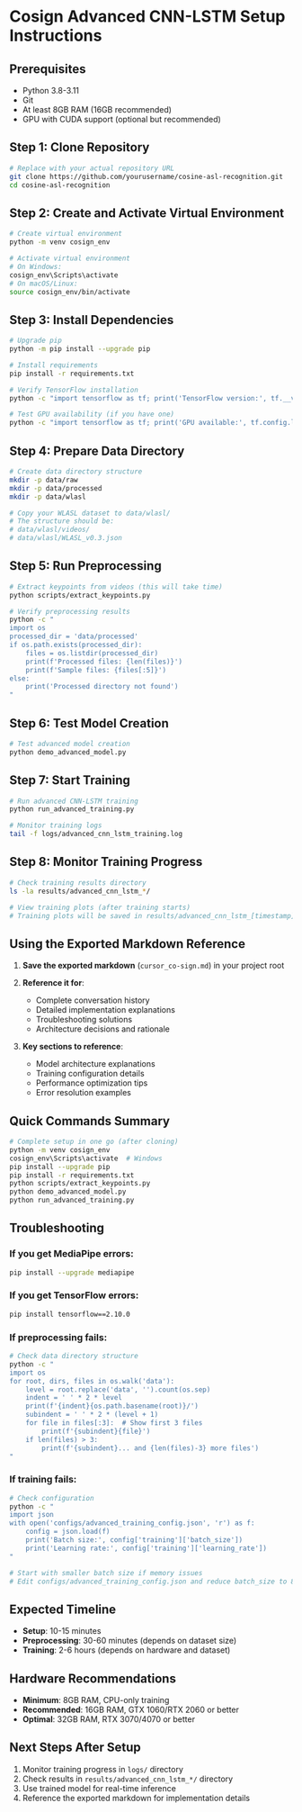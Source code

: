 # Cosign Advanced CNN-LSTM Setup Instructions

## Prerequisites
- Python 3.8-3.11
- Git
- At least 8GB RAM (16GB recommended)
- GPU with CUDA support (optional but recommended)

## Step 1: Clone Repository
```bash
# Replace with your actual repository URL
git clone https://github.com/yourusername/cosine-asl-recognition.git
cd cosine-asl-recognition
```

## Step 2: Create and Activate Virtual Environment
```bash
# Create virtual environment
python -m venv cosign_env

# Activate virtual environment
# On Windows:
cosign_env\Scripts\activate
# On macOS/Linux:
source cosign_env/bin/activate
```

## Step 3: Install Dependencies
```bash
# Upgrade pip
python -m pip install --upgrade pip

# Install requirements
pip install -r requirements.txt

# Verify TensorFlow installation
python -c "import tensorflow as tf; print('TensorFlow version:', tf.__version__)"

# Test GPU availability (if you have one)
python -c "import tensorflow as tf; print('GPU available:', tf.config.list_physical_devices('GPU'))"
```

## Step 4: Prepare Data Directory
```bash
# Create data directory structure
mkdir -p data/raw
mkdir -p data/processed
mkdir -p data/wlasl

# Copy your WLASL dataset to data/wlasl/
# The structure should be:
# data/wlasl/videos/
# data/wlasl/WLASL_v0.3.json
```

## Step 5: Run Preprocessing
```bash
# Extract keypoints from videos (this will take time)
python scripts/extract_keypoints.py

# Verify preprocessing results
python -c "
import os
processed_dir = 'data/processed'
if os.path.exists(processed_dir):
    files = os.listdir(processed_dir)
    print(f'Processed files: {len(files)}')
    print(f'Sample files: {files[:5]}')
else:
    print('Processed directory not found')
"
```

## Step 6: Test Model Creation
```bash
# Test advanced model creation
python demo_advanced_model.py
```

## Step 7: Start Training
```bash
# Run advanced CNN-LSTM training
python run_advanced_training.py

# Monitor training logs
tail -f logs/advanced_cnn_lstm_training.log
```

## Step 8: Monitor Training Progress
```bash
# Check training results directory
ls -la results/advanced_cnn_lstm_*/

# View training plots (after training starts)
# Training plots will be saved in results/advanced_cnn_lstm_[timestamp]/plots/
```

## Using the Exported Markdown Reference

1. **Save the exported markdown** (`cursor_co-sign.md`) in your project root
2. **Reference it for**:
   - Complete conversation history
   - Detailed implementation explanations
   - Troubleshooting solutions
   - Architecture decisions and rationale

3. **Key sections to reference**:
   - Model architecture explanations
   - Training configuration details
   - Performance optimization tips
   - Error resolution examples

## Quick Commands Summary
```bash
# Complete setup in one go (after cloning)
python -m venv cosign_env
cosign_env\Scripts\activate  # Windows
pip install --upgrade pip
pip install -r requirements.txt
python scripts/extract_keypoints.py
python demo_advanced_model.py
python run_advanced_training.py
```

## Troubleshooting

### If you get MediaPipe errors:
```bash
pip install --upgrade mediapipe
```

### If you get TensorFlow errors:
```bash
pip install tensorflow==2.10.0
```

### If preprocessing fails:
```bash
# Check data directory structure
python -c "
import os
for root, dirs, files in os.walk('data'):
    level = root.replace('data', '').count(os.sep)
    indent = ' ' * 2 * level
    print(f'{indent}{os.path.basename(root)}/')
    subindent = ' ' * 2 * (level + 1)
    for file in files[:3]:  # Show first 3 files
        print(f'{subindent}{file}')
    if len(files) > 3:
        print(f'{subindent}... and {len(files)-3} more files')
"
```

### If training fails:
```bash
# Check configuration
python -c "
import json
with open('configs/advanced_training_config.json', 'r') as f:
    config = json.load(f)
    print('Batch size:', config['training']['batch_size'])
    print('Learning rate:', config['training']['learning_rate'])
"

# Start with smaller batch size if memory issues
# Edit configs/advanced_training_config.json and reduce batch_size to 8 or 4
```

## Expected Timeline
- **Setup**: 10-15 minutes
- **Preprocessing**: 30-60 minutes (depends on dataset size)
- **Training**: 2-6 hours (depends on hardware and dataset)

## Hardware Recommendations
- **Minimum**: 8GB RAM, CPU-only training
- **Recommended**: 16GB RAM, GTX 1060/RTX 2060 or better
- **Optimal**: 32GB RAM, RTX 3070/4070 or better

## Next Steps After Setup
1. Monitor training progress in `logs/` directory
2. Check results in `results/advanced_cnn_lstm_*/` directory
3. Use trained model for real-time inference
4. Reference the exported markdown for implementation details 